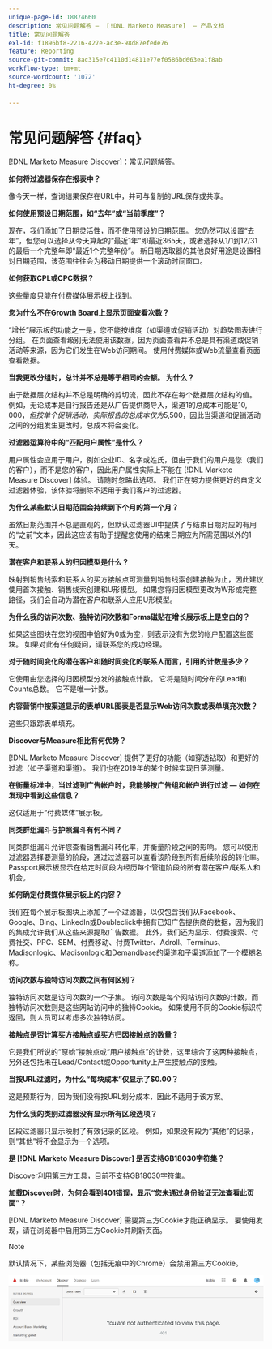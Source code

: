 ```yaml
---
unique-page-id: 18874660
description: 常见问题解答 —  [!DNL Marketo Measure]  — 产品文档
title: 常见问题解答
exl-id: f1896bf8-2216-427e-ac3e-98d87efede76
feature: Reporting
source-git-commit: 8ac315e7c4110d14811e77ef0586bd663ea1f8ab
workflow-type: tm+mt
source-wordcount: '1072'
ht-degree: 0%

---
```


# 常见问题解答 {#faq}

[!DNL Marketo Measure Discover]：常见问题解答。

**如何将过滤器保存在报表中？**

像今天一样，查询结果保存在URL中，并可与复制的URL保存或共享。

**如何使用预设日期范围，如“去年”或“当前季度”？**

现在，我们添加了日期灵活性，而不使用预设的日期范围。 您仍然可以设置“去年”，但您可以选择从今天算起的“最近1年”即最近365天，或者选择从1/1到12/31的最后一个完整年即“最近1个完整年份”。 新日期选取器的其他良好用途是设置相对日期范围，该范围往往会为移动日期提供一个滚动时间窗口。

**如何获取CPL或CPC数据？**

这些量度只能在付费媒体展示板上找到。

**您为什么不在Growth Board上显示页面查看次数？**

“增长”展示板的功能之一是，您不能按维度（如渠道或促销活动）对趋势图表进行分组。 在页面查看级别无法使用该数据，因为页面查看并不总是具有渠道或促销活动等来源，因为它们发生在Web访问期间。 使用付费媒体或Web流量查看页面查看数据。

**当我更改分组时，总计并不总是等于相同的金额。 为什么？**

由于数据层次结构并不总是明确的剪切流，因此不存在每个数据层次结构的值。 例如，无论成本是自行报告还是从广告提供商导入，渠道1的总成本可能是$10,000，但按单个促销活动，实际报告的总成本仅为$5,500，因此当渠道和促销活动之间的分组发生更改时，总成本将会变化。

**过滤器运算符中的“匹配用户属性”是什么？**

用户属性会应用于用户，例如企业ID、名字或姓氏，但由于我们的用户是您（我们的客户），而不是您的客户，因此用户属性实际上不能在 [!DNL Marketo Measure Discover] 体验。 请随时忽略此选项。 我们正在努力提供更好的自定义过滤器体验，该体验将删除不适用于我们客户的过滤器。

**为什么某些默认日期范围会持续到下个月的第一个月？**

虽然日期范围并不总是直观的，但默认过滤器UI中提供了与结束日期对应的有用的“之前”文本，因此这应该有助于提醒您使用的结束日期应为所需范围以外的1天。

**潜在客户和联系人的归因模型是什么？**

映射到销售线索和联系人的买方接触点可测量到销售线索创建接触为止，因此建议使用首次接触、销售线索创建和U形模型。 如果您将归因模型更改为W形或完整路径，我们会自动为潜在客户和联系人应用U形模型。

**为什么我的访问次数、独特访问次数和Forms磁贴在增长展示板上是空白的？**

如果这些图块在您的视图中恰好为0或为空，则表示没有为您的帐户配置这些图块。 如果对此有任何疑问，请联系您的成功经理。

**对于随时间变化的潜在客户和随时间变化的联系人而言，引用的计数是多少？**

它使用由您选择的归因模型分发的接触点计数。 它将是随时间分布的Lead和Counts总数。 它不是唯一计数。

**内容营销中按渠道显示的表单URL图表是否显示Web访问次数或表单填充次数？**

这些只跟踪表单填充。

**Discover与Measure相比有何优势？**

[!DNL Marketo Measure Discover] 提供了更好的功能（如穿透钻取）和更好的过滤（如子渠道和渠道）。 我们也在2019年的某个时候实现日落测量。

**在衡量标准中，当过滤到广告帐户时，我能够按广告组和帐户进行过滤 — 如何在发现中看到这些信息？**

这仅适用于“付费媒体”展示板。

**同类群组漏斗与护照漏斗有何不同？**

同类群组漏斗允许您查看销售漏斗转化率，并衡量阶段之间的影响。 您可以使用过滤器选择要测量的阶段，通过过滤器可以查看该阶段到所有后续阶段的转化率。 Passport展示板显示在给定时间段内经历每个管道阶段的所有潜在客户/联系人和机会。

**如何确定付费媒体展示板上的内容？**

我们在每个展示板图块上添加了一个过滤器，以仅包含我们从Facebook、Google、Bing、LinkedIn或Doubleclick中拥有已知广告提供商的数据，因为我们的集成允许我们从这些来源提取广告数据。 此外，我们还为显示、付费搜索、付费社交、PPC、SEM、付费移动、付费Twitter、Adroll、Terminus、Madisonlogic、Madisonlogic和Demandbase的渠道和子渠道添加了一个模糊名称。

**访问次数与独特访问次数之间有何区别？**

独特访问次数是访问次数的一个子集。 访问次数是每个网站访问次数的计数，而独特访问次数则是这些网站访问中的独特Cookie。 如果使用不同的Cookie标识符返回，则人员可以考虑多次独特访问。

**接触点是否计算买方接触点或买方归因接触点的数量？**

它是我们所说的“原始”接触点或“用户接触点”的计数，这里综合了这两种接触点，另外还包括未在Lead/Contact或Opportunity上产生接触点的接触。

**当按URL过滤时，为什么“每块成本”仅显示了$0.00？**

这是预期行为，因为我们没有按URL划分成本，因此不适用于该方案。

**为什么我的类别过滤器没有显示所有区段选项？**

区段过滤器只显示映射了有效记录的区段。 例如，如果没有段为“其他”的记录，则“其他”将不会显示为一个选项。

**是 [!DNL Marketo Measure Discover] 是否支持GB18030字符集？**

Discover利用第三方工具，目前不支持GB18030字符集。

**加载Discover时，为何会看到401错误，显示“您未通过身份验证无法查看此页面”？**

[!DNL Marketo Measure Discover] 需要第三方Cookie才能正确显示。 要使用发现，请在浏览器中启用第三方Cookie并刷新页面。

>[!NOTE]
>
>默认情况下，某些浏览器（包括无痕中的Chrome）会禁用第三方Cookie。

![](assets/faq-1.png)